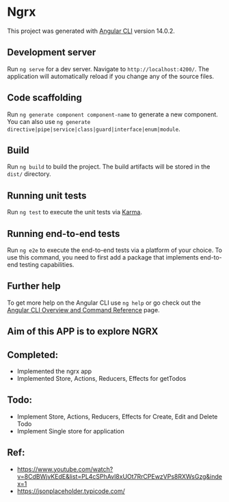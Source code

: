 # Ngrx

This project was generated with [Angular CLI](https://github.com/angular/angular-cli) version 14.0.2.

## Development server

Run `ng serve` for a dev server. Navigate to `http://localhost:4200/`. The application will automatically reload if you change any of the source files.

## Code scaffolding

Run `ng generate component component-name` to generate a new component. You can also use `ng generate directive|pipe|service|class|guard|interface|enum|module`.

## Build

Run `ng build` to build the project. The build artifacts will be stored in the `dist/` directory.

## Running unit tests

Run `ng test` to execute the unit tests via [Karma](https://karma-runner.github.io).

## Running end-to-end tests

Run `ng e2e` to execute the end-to-end tests via a platform of your choice. To use this command, you need to first add a package that implements end-to-end testing capabilities.

## Further help

To get more help on the Angular CLI use `ng help` or go check out the [Angular CLI Overview and Command Reference](https://angular.io/cli) page.

## Aim of this APP is to explore NGRX

Completed:
----------
- Implemented the ngrx app
- Implemented Store, Actions, Reducers, Effects for getTodos

Todo:
-----
- Implement Store, Actions, Reducers, Effects for Create, Edit and Delete Todo
- Implement Single store for application

Ref:
----
- https://www.youtube.com/watch?v=8CdBWjvKEdE&list=PL4cSPhAvl8xUOt7RrCPEwzVPs8RXWsGzg&index=1
- https://jsonplaceholder.typicode.com/
